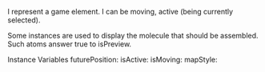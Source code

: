 I represent a game element.
I can be moving, active (being currently selected).

Some instances are used to display the molecule that should be assembled. Such atoms answer true to isPreview.

Instance Variables
	futurePosition:		<Object>
	isActive:		<Object>
	isMoving:		<Object>
	mapStyle:		<Object>
